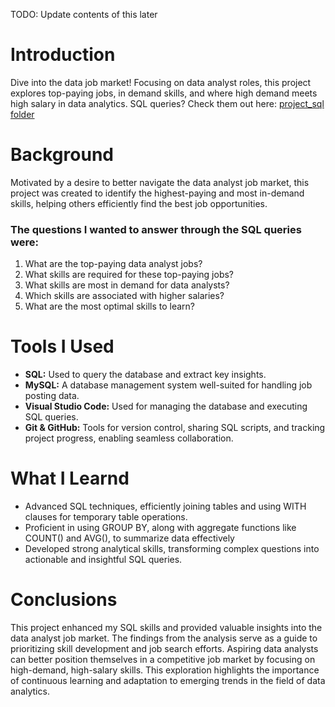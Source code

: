 TODO: Update contents of this later

<!-- Introduction -->

# Introduction

Dive into the data job market! Focusing on data analyst roles, this project explores top-paying jobs, in demand skills, and where high demand meets high salary in data analytics.
SQL queries? Check them out here: [project_sql folder](/project_sql/)

<!-- Background -->

# Background

Motivated by a desire to better navigate the data analyst job market, this project was created to identify the highest-paying and most in-demand skills, helping others efficiently find the best job opportunities.

### The questions I wanted to answer through the SQL queries were:

1. What are the top-paying data analyst jobs?
2. What skills are required for these top-paying jobs?
3. What skills are most in demand for data analysts?
4. Which skills are associated with higher salaries?
5. What are the most optimal skills to learn?
<!-- Tools I Used -->

# Tools I Used

- **SQL:** Used to query the database and extract key insights.
- **MySQL:** A database management system well-suited for handling job posting data.
- **Visual Studio Code:** Used for managing the database and executing SQL queries.
- **Git & GitHub:** Tools for version control, sharing SQL scripts, and tracking project progress, enabling seamless collaboration.

<!-- The Analysis -->
<!-- # The Analysis
Each query for this project aimed at investigating specific aspects of the data analyst job market. Here’s how it was approached:
### 1. Top Paying Data Analyst Jobs
To identify the highest-paying roles, I filtered data analyst positions by average yearly salary and location, focusing on remote jobs. This query highlights the high paying opportunities in the field.

```sql
SELECT job_id,
    job_title,
    job_location,
    job_schedule_type,
    salary_year_avg,
    job_posted_date,
    name AS company_name
FROM job_postings_fact
    LEFT JOIN company_dim ON job_postings_fact.company_id = company_dim.company_id
WHERE job_title_short = 'Data Analyst'
    AND job_location = 'Anywhere'
    AND salary_year_avg != ''
ORDER BY CAST(salary_year_avg AS DECIMAL) DESC
LIMIT 10
```
Here's the breakdown of the top data analyst jobs in 2023:

- Wide Salary Range: Top 10 paying data analyst roles span from $184,000 to $650,000, indicating significant salary potential in the field.
- Diverse Employers: Companies like SmartAsset, Meta, and AT&T are among those offering high salaries, showing a broad interest across different industries.
- Job Title Variety: There's a high diversity in job titles, from Data Analyst to Director of Analytics, reflecting varied roles and specializations within data analytics.
![Top Paying Roles](top_paying_roles.png)

### 2. Skills for Top Paying Jobs
To understand what skills are required for the top-paying jobs, I joined the job postings with the skills data, providing insights into what employers value for high paying roles.
```sql
    SELECT job_id,
        job_title,
        salary_year_avg,
        name AS company_name
    FROM job_postings_fact
        LEFT JOIN company_dim ON job_postings_fact.company_id = company_dim.company_id
    WHERE job_title_short = 'Data Analyst'
        AND job_location = 'Anywhere'
        AND salary_year_avg != ''
    ORDER BY CAST(salary_year_avg AS DECIMAL) DESC
    LIMIT 10
)
SELECT top_paying_jobs.*,
    skills
FROM top_paying_jobs
    INNER JOIN skills_job_dim ON top_paying_jobs.job_id = skills_job_dim.job_id
    INNER JOIN skills_dim ON skills_job_dim.skill_id = skills_dim.skill_id
ORDER BY salary_year_avg DESC
``` -->

<!-- What I learned -->

# What I Learnd

- Advanced SQL techniques, efficiently joining tables and using WITH clauses for temporary table operations.
- Proficient in using GROUP BY, along with aggregate functions like COUNT() and AVG(), to summarize data effectively
- Developed strong analytical skills, transforming complex questions into actionable and insightful SQL queries.
<!-- Conclusions -->

# Conclusions

This project enhanced my SQL skills and provided valuable insights into the data analyst job market. The findings from the analysis serve as a guide to prioritizing skill development and job search efforts. Aspiring data analysts can better position themselves in a competitive job market by focusing on high-demand, high-salary skills. This exploration highlights the importance of continuous learning and adaptation to emerging trends in the field of data analytics.
